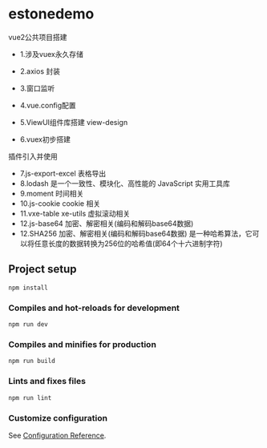 # estonedemo
vue2公共项目搭建
+ 1.涉及vuex永久存储
+ 2.axios 封装
+ 3.窗口监听

+ 4.vue.config配置

+ 5.ViewUI组件库搭建 view-design

+ 6.vuex初步搭建

插件引入并使用
+ 7.js-export-excel 表格导出
+ 8.lodash  是一个一致性、模块化、高性能的 JavaScript 实用工具库
+ 9.moment 时间相关
+ 10.js-cookie  cookie 相关
+ 11.vxe-table  xe-utils 虚拟滚动相关
+ 12.js-base64  加密、解密相关(编码和解码base64数据)
+ 12.SHA256  加密、解密相关(编码和解码base64数据) 是一种哈希算法，它可以将任意长度的数据转换为256位的哈希值(即64个十六进制字符)
## Project setup
```
npm install
```

### Compiles and hot-reloads for development
```
npm run dev
```

### Compiles and minifies for production
```
npm run build
```

### Lints and fixes files
```
npm run lint
```

### Customize configuration
See [Configuration Reference](https://cli.vuejs.org/config/).
